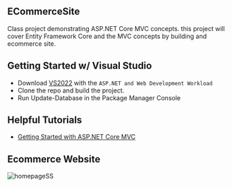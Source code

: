 ## ECommerceSite
Class project demonstrating ASP.NET Core MVC concepts.
this project will cover Entity Framework Core and the 
MVC concepts by building and ecommerce site.

## Getting Started w/ Visual Studio
- Download [VS2022](https://visualstudio.microsoft.com/vs/) with the ```ASP.NET and Web Development Workload```
- Clone the repo and build the project.
- Run Update-Database in the Package Manager Console

## Helpful Tutorials
- [Getting Started with ASP.NET Core MVC](https://docs.microsoft.com/en-us/aspnet/core/tutorials/first-mvc-app/start-mvc?view=aspnetcore-6.0&tabs=visual-studio)

## Ecommerce Website

![homepageSS](https://user-images.githubusercontent.com/75704190/151420121-01f75902-b5dc-4abb-afb1-45f91095c192.png)
